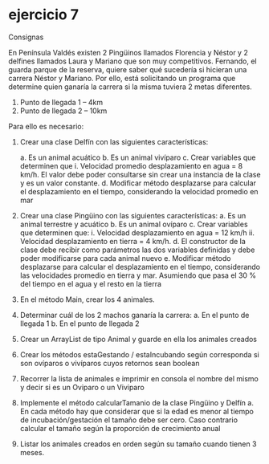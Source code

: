 # ejercicio 7

Consignas

En Península Valdés existen 2 Pingüinos llamados Florencia y Néstor y 2 delfines llamados Laura y Mariano que son muy competitivos.
Fernando, el guarda parque de la reserva, quiere saber qué sucedería si hicieran una carrera Néstor y Mariano. Por ello, está solicitando un programa que determine quien ganaría la carrera si la misma tuviera 2 metas diferentes.
1.	Punto de llegada 1 – 4km
2.	Punto de llegada 2 – 10km

Para ello es necesario:

1.	Crear una clase Delfín con las siguientes características:

	a.	Es un animal acuático
	b.	Es un animal vivíparo
	c.	Crear variables que determinen que 
		i.	Velocidad promedio desplazamiento en agua = 8 km/h. El valor debe poder consultarse sin crear una instancia de la clase y es un valor constante.
	d.	Modificar método desplazarse para calcular el desplazamiento en el tiempo, considerando la velocidad promedio en mar
	
2.	Crear una clase Pingüino con las siguientes características:
	a.	Es un animal terrestre y acuático
	b.	Es un animal ovíparo
	c.	Crear variables que determinen que:
		i.	Velocidad desplazamiento en agua = 12 km/h 
		ii.	Velocidad desplazamiento en tierra = 4 km/h.
	d.	El constructor de la clase debe recibir como parámetros las dos variables definidas y debe poder modificarse para cada animal nuevo
	e.	Modificar método desplazarse para calcular el desplazamiento en el tiempo, considerando las velocidades promedio en tierra y mar. Asumiendo que pasa el 30 % del tiempo en el agua y el resto en la tierra
3.	En el método Main, crear los 4 animales.
4.	Determinar cuál de los 2 machos ganaría la carrera:
	a.	En el punto de llegada 1
	b.	En el punto de llegada 2
5.	Crear un ArrayList de tipo Animal y guarde en ella los animales creados
6.	Crear los métodos estaGestando / estaIncubando según corresponda si son ovíparos o vivíparos cuyos retornos sean boolean
7.	Recorrer la lista de animales e imprimir en consola el nombre del mismo y decir si es un Oviparo o un Viviparo
8.	Implemente el método calcularTamanio de la clase Pingüino y Delfín
	a.	En cada método hay que considerar que si la edad es menor al tiempo de incubación/gestación el tamaño debe ser cero. Caso contrario calcular el tamaño según la proporción de crecimiento anual
9.	Listar los animales creados en orden según su tamaño cuando tienen 3 meses.
